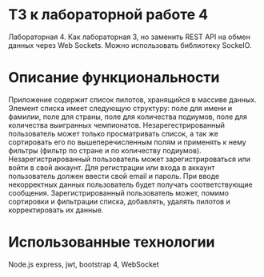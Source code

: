 # ТЗ к лабораторной работе 4 

Лабораторная 4. Как лабораторная 3, но заменить REST API на обмен данных через Web Sockets.  Можно использовать библиотеку SockeIO.

# Описание функциональности

Приложение содержит список пилотов, хранящийся в массиве данных. Элемент списка имеет следующую структуру: поле для имени и фамилии, поле для страны, поле для количества подиумов, поле для количества выигранных чемпионатов. Незарегестрированный пользователь может только просматривать список, а так же сортировать его по вышеперечисленным полям и применять к нему фильтры (фильтр по стране и по количеству подиумов). Незарегистрированный пользователь может зарегистрироваться или войти в свой аккаунт. Для регистрации или входа в аккаунт пользователь должен ввести свой email и пароль. При вводе некорректных данных пользователь будет получать соответствующие сообщения. Зарегистрированный пользователь может, помимо сортировки и фильтрации списка, добавлять, удалять пилотов и корректировать их данные.

# Использованные технологии

Node.js express, jwt, bootstrap 4, WebSocket
